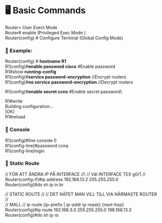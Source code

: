 # 🖥️ Basic Commands
Router> User Exect Mode\
Router# enable (Privileged Exec Mode )\
Router(config) # Configure Terminal (Global Config Mode)

### 🔀 Example:
Router(config) # **hostname R1**\
R1(config)#**enable password cisco** #Enable password\
R1#show **running-config** \
R1(config)#**service password-encryption** //Encrypt routers\
R1(config)#**no service password-encryption** //Decrypt routers

R1(config)#**enable secret ccns** #Enable secret password\

R1#write\
Building configuration...\
[OK]\
R1#reload

### 🔀 Console
R1(config)#line console 0\
R1(config-line)#password ccna\
R1(config-line)login

### 🔀 Static Route

// FÖR ATT ÄNDRA IP PÅ INTERFACE //\ 
// Väl INTERFACE TEX g0/1 //\
Router(config-if)#ip address 192.168.13.2 255.255.255.0\
Router(config)#do sh ip in br

// STATIC ROUTE //
// DET NÄTET MAN VILL TILL VIA NÄRMASTE ROUTER //\
// MALL // ip route {ip-prefix | ip-addr ip-mask} {next-hop}\
Router(config)#ip route 192.168.3.0 255.255.255.0 198.168.13.3\
Router(config)#do sh ip ro



